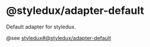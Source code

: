 # @styledux/adapter-default

Default adapter for styledux.

@see [styledux#@styledux/adapter-default](../../README.md##@styledux/adapter-default)
